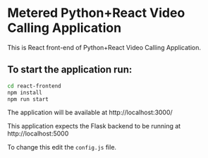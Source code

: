 # Metered Python+React Video Calling Application

This is React front-end of Python+React Video Calling Application.

## To start the application run:

```bash
cd react-frontend
npm install
npm run start
```

The application will be available at http://localhost:3000/

This application expects the Flask backend to be running at http://localhost:5000

To change this edit the `config.js` file.
